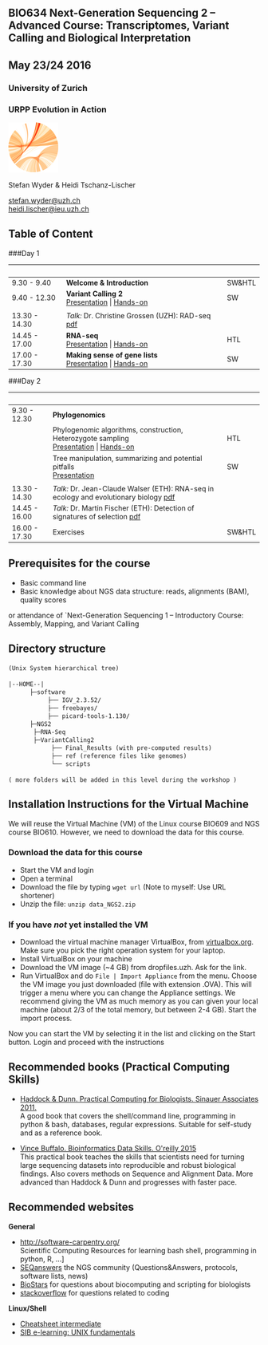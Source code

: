 ## BIO634 Next-Generation Sequencing 2 – Advanced Course: Transcriptomes, Variant Calling and Biological Interpretation

## May 23/24 2016


### University of Zurich
### URPP Evolution in Action
![URPP logo](Logo_URPP_kl2.png)

Stefan Wyder & Heidi Tschanz-Lischer

stefan.wyder@uzh.ch  
heidi.lischer@ieu.uzh.ch


## Table of Content

###Day 1


&nbsp;   | &nbsp; | &nbsp;
-------- | --- | --- 
9.30 - 9.40 | **Welcome & Introduction** | SW&HTL
9.40 - 12.30 | **Variant Calling 2** <br /> [Presentation](VARIANT_CALLING/Variant_Calling2.pdf)  \| [Hands-on](VARIANT_CALLING/Exercises_Variant_Calling.md) | SW
 | |
13.30 - 14.30 | *Talk:* Dr. Christine Grossen (UZH): RAD-seq [pdf]() |
14.45 - 17.00 | **RNA-seq** <br /> [Presentation](RNAseq/RNAseq.pdf) \| [Hands-on](RNAseq/Exercises_RNAseq.pdf) | HTL
17.00 - 17.30 | **Making sense of gene lists** <br /> [Presentation](GENE_LISTS/MakingSenseOfGeneLists.pdf)  \| [Hands-on](GENE_LISTS/Exercises_MakingSenseOfGeneLists.md) | SW


###Day 2

&nbsp;   | &nbsp; | &nbsp;
-------- | --- | --- 
9.30 - 12.30 | **Phylogenomics** | 
             | Phylogenomic algorithms, construction, Heterozygote sampling <br /> [Presentation]() \| [Hands-on]() | HTL
             | Tree manipulation, summarizing and potential pitfalls <br /> [Presentation]() | SW
 | |
13.30 - 14.30 | *Talk:* Dr. Jean-Claude Walser (ETH): RNA-seq in ecology and evolutionary biology [pdf]() | 
14.45 - 16.00 |	*Talk:* Dr. Martin Fischer (ETH): Detection of signatures of selection [pdf]() | 
16.00 - 17.30 | Exercises | SW&HTL 


## Prerequisites for the course

- Basic command line 
- Basic knowledge about NGS data structure: reads, alignments (BAM), quality scores

or attendance of `Next-Generation Sequencing 1 – Introductory Course: Assembly, Mapping, and Variant Calling


## Directory structure

```
(Unix System hierarchical tree)

|--HOME--|
      ├─software
           ├── IGV_2.3.52/
           ├── freebayes/
           ├── picard-tools-1.130/
      ├─NGS2
	   ├─RNA-Seq
	   ├─VariantCalling2
        	├── Final_Results (with pre-computed results)
            ├── ref (reference files like genomes)
            └── scripts

( more folders will be added in this level during the workshop )
```


## Installation Instructions for the Virtual Machine

We will reuse the Virtual Machine (VM) of the Linux course BIO609 and NGS course BIO610. However, we need to download the data for this course.


### Download the data for this course

- Start the VM and login
- Open a terminal
- Download the file by typing `wget url` (Note to myself: Use URL shortener)
- Unzip the file: `unzip data_NGS2.zip`


### If you have *not* yet installed the VM 
- Download the virtual machine manager VirtualBox, from [virtualbox.org](https://www.virtualbox.org/). Make sure you pick the right operation system for your laptop. 
- Install VirtualBox on your machine
- Download the VM image (~4 GB) from dropfiles.uzh. Ask for the link.
- Run VirtualBox and do `File | Import Appliance` from the menu. Choose the VM image you just downloaded (file with extension .OVA). This will trigger a menu where you can change the Appliance settings. We recommend giving the VM as much memory as you can given your local machine (about 2/3 of the total memory, but between 2-4 GB). Start the import process.

Now you can start the VM by selecting it in the list and clicking on the Start button. Login and proceed with the instructions 


## Recommended books (Practical Computing Skills)

- [Haddock & Dunn. Practical Computing for Biologists. Sinauer Associates 2011.](http://practicalcomputing.org)  
  A good book that covers the shell/command line, programming in python & bash, databases, regular expressions. 
  Suitable for self-study and as a reference book.

- [Vince Buffalo. Bioinformatics Data Skills. O'reilly 2015](http://shop.oreilly.com/product/0636920030157.do)  
  This practical book teaches the skills that scientists need for turning large sequencing datasets into reproducible and robust biological findings.
  Also covers methods on Sequence and Alignment Data. 
  More advanced than Haddock & Dunn and progresses with faster pace.


## Recommended websites

**General**  
- <http://software-carpentry.org/>  
  Scientific Computing Resources for learning bash shell, programming in python, R, …]  
- [SEQanswers](http://seqanswers.com/) the NGS community (Questions&Answers, protocols, software lists, news)   
- [BioStars](https://www.biostars.org/) for questions about biocomputing and scripting for biologists  
- [stackoverflow](http://stackoverflow.com/) for questions related to coding

**Linux/Shell**  
- [Cheatsheet intermediate](http://www.cheatography.com/davechild/cheat-sheets/linux-command-line/pdf/)  
- [SIB e-learning: UNIX fundamentals](http://edu.isb-sib.ch/pluginfile.php/2878/mod_resource/content/3/couselab-html/content.html)
